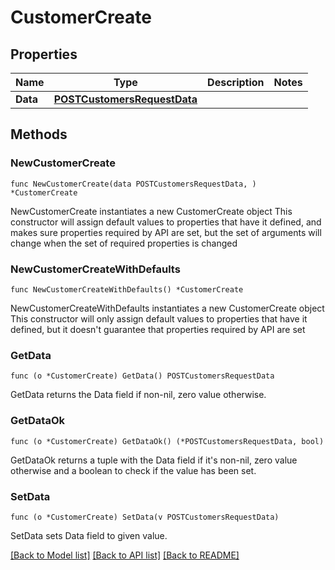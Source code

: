 # CustomerCreate

## Properties

Name | Type | Description | Notes
------------ | ------------- | ------------- | -------------
**Data** | [**POSTCustomersRequestData**](POSTCustomersRequestData.md) |  | 

## Methods

### NewCustomerCreate

`func NewCustomerCreate(data POSTCustomersRequestData, ) *CustomerCreate`

NewCustomerCreate instantiates a new CustomerCreate object
This constructor will assign default values to properties that have it defined,
and makes sure properties required by API are set, but the set of arguments
will change when the set of required properties is changed

### NewCustomerCreateWithDefaults

`func NewCustomerCreateWithDefaults() *CustomerCreate`

NewCustomerCreateWithDefaults instantiates a new CustomerCreate object
This constructor will only assign default values to properties that have it defined,
but it doesn't guarantee that properties required by API are set

### GetData

`func (o *CustomerCreate) GetData() POSTCustomersRequestData`

GetData returns the Data field if non-nil, zero value otherwise.

### GetDataOk

`func (o *CustomerCreate) GetDataOk() (*POSTCustomersRequestData, bool)`

GetDataOk returns a tuple with the Data field if it's non-nil, zero value otherwise
and a boolean to check if the value has been set.

### SetData

`func (o *CustomerCreate) SetData(v POSTCustomersRequestData)`

SetData sets Data field to given value.



[[Back to Model list]](../README.md#documentation-for-models) [[Back to API list]](../README.md#documentation-for-api-endpoints) [[Back to README]](../README.md)


